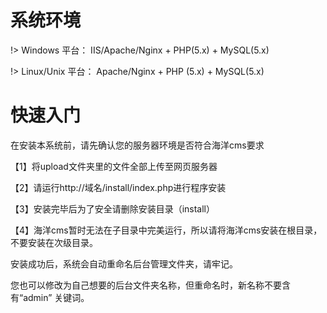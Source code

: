 # 系统环境

!> Windows 平台： IIS/Apache/Nginx + PHP(5.x) + MySQL(5.x) 

!> Linux/Unix 平台： Apache/Nginx + PHP (5.x) + MySQL(5.x)

# 快速入门

在安装本系统前，请先确认您的服务器环境是否符合海洋cms要求

【1】将upload文件夹里的文件全部上传至网页服务器

【2】请运行http://域名/install/index.php进行程序安装

【3】安装完毕后为了安全请删除安装目录（install）

【4】海洋cms暂时无法在子目录中完美运行，所以请将海洋cms安装在根目录，不要安装在次级目录。

安装成功后，系统会自动重命名后台管理文件夹，请牢记。

您也可以修改为自己想要的后台文件夹名称，但重命名时，新名称不要含有“admin” 关键词。